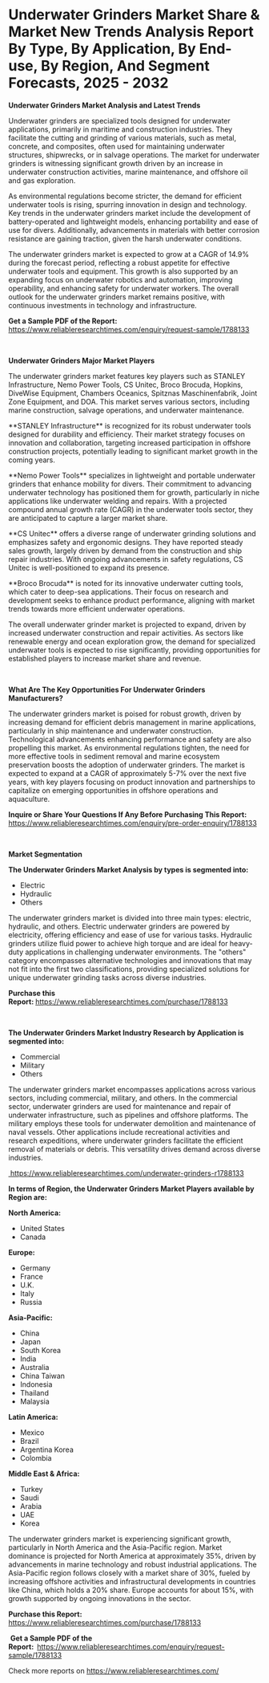 <p><h1>Underwater Grinders Market Share & Market New Trends Analysis Report By Type, By Application, By End-use, By Region, And Segment Forecasts, 2025 - 2032</h1></p><p><strong>Underwater Grinders Market Analysis and Latest Trends</strong></p>
<p><p>Underwater grinders are specialized tools designed for underwater applications, primarily in maritime and construction industries. They facilitate the cutting and grinding of various materials, such as metal, concrete, and composites, often used for maintaining underwater structures, shipwrecks, or in salvage operations. The market for underwater grinders is witnessing significant growth driven by an increase in underwater construction activities, marine maintenance, and offshore oil and gas exploration.</p><p>As environmental regulations become stricter, the demand for efficient underwater tools is rising, spurring innovation in design and technology. Key trends in the underwater grinders market include the development of battery-operated and lightweight models, enhancing portability and ease of use for divers. Additionally, advancements in materials with better corrosion resistance are gaining traction, given the harsh underwater conditions. </p><p>The underwater grinders market is expected to grow at a CAGR of 14.9% during the forecast period, reflecting a robust appetite for effective underwater tools and equipment. This growth is also supported by an expanding focus on underwater robotics and automation, improving operability, and enhancing safety for underwater workers. The overall outlook for the underwater grinders market remains positive, with continuous investments in technology and infrastructure.</p></p>
<p><strong>Get a Sample PDF of the Report:&nbsp;</strong> <a href="https://www.reliableresearchtimes.com/enquiry/request-sample/1788133?utm_campaign=2205&utm_medium=2&utm_source=Github&utm_content=ia&utm_term=12042025&utm_id=underwater-grinders">https://www.reliableresearchtimes.com/enquiry/request-sample/1788133</a></p>
<p>&nbsp;</p>
<p><strong>Underwater Grinders Major Market Players</strong></p>
<p><p>The underwater grinders market features key players such as STANLEY Infrastructure, Nemo Power Tools, CS Unitec, Broco Brocuda, Hopkins, DiveWise Equipment, Chambers Oceanics, Spitznas Maschinenfabrik, Joint Zone Equipment, and DOA. This market serves various sectors, including marine construction, salvage operations, and underwater maintenance.</p><p>**STANLEY Infrastructure** is recognized for its robust underwater tools designed for durability and efficiency. Their market strategy focuses on innovation and collaboration, targeting increased participation in offshore construction projects, potentially leading to significant market growth in the coming years.</p><p>**Nemo Power Tools** specializes in lightweight and portable underwater grinders that enhance mobility for divers. Their commitment to advancing underwater technology has positioned them for growth, particularly in niche applications like underwater welding and repairs. With a projected compound annual growth rate (CAGR) in the underwater tools sector, they are anticipated to capture a larger market share.</p><p>**CS Unitec** offers a diverse range of underwater grinding solutions and emphasizes safety and ergonomic designs. They have reported steady sales growth, largely driven by demand from the construction and ship repair industries. With ongoing advancements in safety regulations, CS Unitec is well-positioned to expand its presence.</p><p>**Broco Brocuda** is noted for its innovative underwater cutting tools, which cater to deep-sea applications. Their focus on research and development seeks to enhance product performance, aligning with market trends towards more efficient underwater operations.</p><p>The overall underwater grinder market is projected to expand, driven by increased underwater construction and repair activities. As sectors like renewable energy and ocean exploration grow, the demand for specialized underwater tools is expected to rise significantly, providing opportunities for established players to increase market share and revenue.</p></p>
<p>&nbsp;</p>
<p><strong>What Are The Key Opportunities For Underwater Grinders Manufacturers?</strong></p>
<p><p>The underwater grinders market is poised for robust growth, driven by increasing demand for efficient debris management in marine applications, particularly in ship maintenance and underwater construction. Technological advancements enhancing performance and safety are also propelling this market. As environmental regulations tighten, the need for more effective tools in sediment removal and marine ecosystem preservation boosts the adoption of underwater grinders. The market is expected to expand at a CAGR of approximately 5-7% over the next five years, with key players focusing on product innovation and partnerships to capitalize on emerging opportunities in offshore operations and aquaculture.</p></p>
<p><strong>Inquire or Share Your Questions If Any Before Purchasing This Report:</strong> <a href="https://www.reliableresearchtimes.com/enquiry/pre-order-enquiry/1788133?utm_campaign=2205&utm_medium=2&utm_source=Github&utm_content=ia&utm_term=12042025&utm_id=underwater-grinders">https://www.reliableresearchtimes.com/enquiry/pre-order-enquiry/1788133</a></p>
<p>&nbsp;</p>
<p><strong>Market Segmentation</strong></p>
<p><strong>The Underwater Grinders Market Analysis by types is segmented into:</strong></p>
<p><ul><li>Electric</li><li>Hydraulic</li><li>Others</li></ul></p>
<p><p>The underwater grinders market is divided into three main types: electric, hydraulic, and others. Electric underwater grinders are powered by electricity, offering efficiency and ease of use for various tasks. Hydraulic grinders utilize fluid power to achieve high torque and are ideal for heavy-duty applications in challenging underwater environments. The "others" category encompasses alternative technologies and innovations that may not fit into the first two classifications, providing specialized solutions for unique underwater grinding tasks across diverse industries.</p></p>
<p><strong>Purchase this Report:&nbsp;</strong><a href="https://www.reliableresearchtimes.com/purchase/1788133?utm_campaign=2205&utm_medium=2&utm_source=Github&utm_content=ia&utm_term=12042025&utm_id=underwater-grinders">https://www.reliableresearchtimes.com/purchase/1788133</a></p>
<p>&nbsp;</p>
<p><strong>The Underwater Grinders Market Industry Research by Application is segmented into:</strong></p>
<p><ul><li>Commercial</li><li>Military</li><li>Others</li></ul></p>
<p><p>The underwater grinders market encompasses applications across various sectors, including commercial, military, and others. In the commercial sector, underwater grinders are used for maintenance and repair of underwater infrastructure, such as pipelines and offshore platforms. The military employs these tools for underwater demolition and maintenance of naval vessels. Other applications include recreational activities and research expeditions, where underwater grinders facilitate the efficient removal of materials or debris. This versatility drives demand across diverse industries.</p></p>
<p><a href="https://www.reliableresearchtimes.com/underwater-grinders-r1788133?utm_campaign=2205&utm_medium=2&utm_source=Github&utm_content=ia&utm_term=12042025&utm_id=underwater-grinders">&nbsp;https://www.reliableresearchtimes.com/underwater-grinders-r1788133</a></p>
<p><strong>In terms of Region, the Underwater Grinders Market Players available by Region are:</strong></p>
<p>
    <p> <strong> North America: </strong>
        <ul>
            <li>United States</li>
            <li>Canada</li>
        </ul>
        </p> 
    <p> <strong> Europe: </strong>
        <ul>
            <li>Germany</li>
            <li>France</li>
            <li>U.K.</li>
            <li>Italy</li>
            <li>Russia</li>
        </ul>
        </p> 
    <p> <strong> Asia-Pacific: </strong>
        <ul>
            <li>China</li>
            <li>Japan</li>
            <li>South Korea</li>
            <li>India</li>
            <li>Australia</li>
            <li>China Taiwan</li>
            <li>Indonesia</li>
            <li>Thailand</li>
            <li>Malaysia</li>
        </ul>
        </p> 
    <p> <strong> Latin America: </strong>
        <ul>
            <li>Mexico</li>
            <li>Brazil</li>
            <li>Argentina Korea</li>
            <li>Colombia</li>
        </ul>
        </p> 
    <p> <strong> Middle East & Africa: </strong>
        <ul>
            <li>Turkey</li>
            <li>Saudi</li>
            <li>Arabia</li>
            <li>UAE</li>
            <li>Korea</li>
        </ul>
    </p>
    </p>
<p><p>The underwater grinders market is experiencing significant growth, particularly in North America and the Asia-Pacific region. Market dominance is projected for North America at approximately 35%, driven by advancements in marine technology and robust industrial applications. The Asia-Pacific region follows closely with a market share of 30%, fueled by increasing offshore activities and infrastructural developments in countries like China, which holds a 20% share. Europe accounts for about 15%, with growth supported by ongoing innovations in the sector.</p></p>
<p><strong>Purchase this Report: </strong><a href="https://www.reliableresearchtimes.com/purchase/1788133?utm_campaign=2205&utm_medium=2&utm_source=Github&utm_content=ia&utm_term=12042025&utm_id=underwater-grinders">https://www.reliableresearchtimes.com/purchase/1788133</a></p>
<p>&nbsp;<strong>Get a Sample PDF of the Report:&nbsp;&nbsp;</strong><a href="https://www.reliableresearchtimes.com/enquiry/request-sample/1788133?utm_campaign=2205&utm_medium=2&utm_source=Github&utm_content=ia&utm_term=12042025&utm_id=underwater-grinders">https://www.reliableresearchtimes.com/enquiry/request-sample/1788133</a></p>
<p><strong></strong></p>
<p>Check more reports on <a href="https://www.reliableresearchtimes.com/?utm_campaign=2205&utm_medium=2&utm_source=Github&utm_content=ia&utm_term=12042025&utm_id=underwater-grinders">https://www.reliableresearchtimes.com/</a></p>